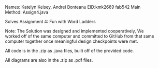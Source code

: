 Names: Katelyn Kelsey, Andrei Bonteanu
EID:kmk2669 fab542
Main Method: Assign4.java

Solves Assignment 4: Fun with Word Ladders

Note:
The Solution was designed and implemented cooperatively, 
We worked off of the same computer and committed to GitHub 
from that same computer together once meaningful design 
checkpoints were met. 

All code is in the .zip as .java files, built off of the 
provided code.

All diagrams are also in the .zip as .pdf files.
